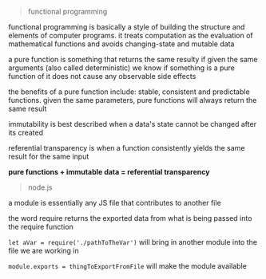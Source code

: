 > functional programming

functional programming is basically a style of building the structure and elements of computer programs. it treats computation as the evaluation of mathematical functions and avoids changing-state and mutable data

a pure function is something that returns the same resulty if given the same arguments (also called deterministic) we know if something is a pure function of it does not cause any observable side effects

the benefits of a pure function include: stable, consistent and predictable functions. given the same parameters, pure functions will always return the same result

immutability is best described when a data's state cannot be changed after its created

referential transparency is when a function consistently yields the same result for the same input

**pure functions + immutable data = referential transparency**

> node.js

a module is essentially any JS file that contributes to another file

the word require returns the exported data from what is being passed into the require function

`let aVar = require('./pathToTheVar')` will bring in another module into the file we are working in

`module.exports = thingToExportFromFile` will make the module available


